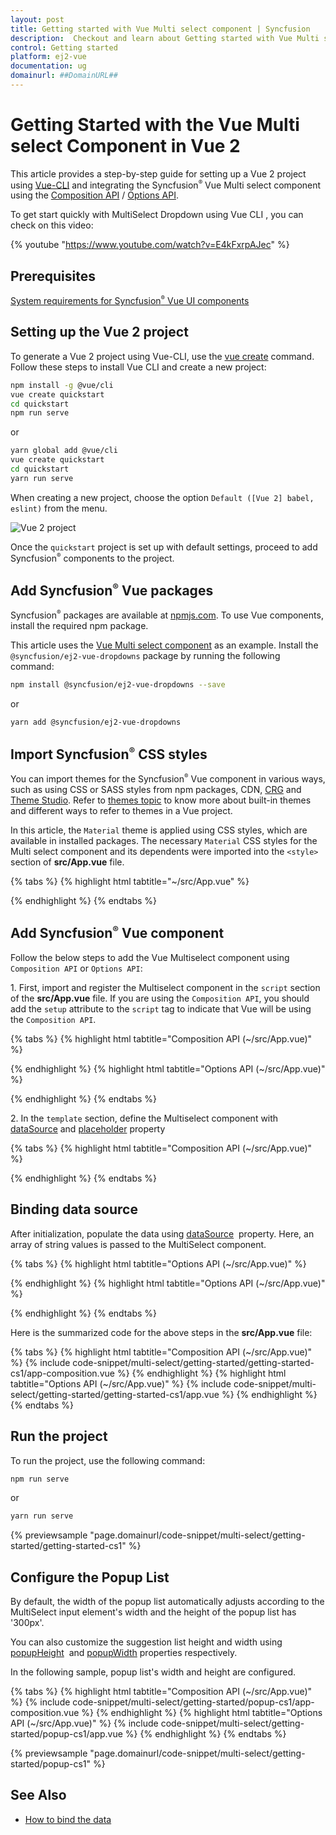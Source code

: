 ```yaml
---
layout: post
title: Getting started with Vue Multi select component | Syncfusion
description:  Checkout and learn about Getting started with Vue Multi select component of Syncfusion Essential JS 2 and more details.
control: Getting started 
platform: ej2-vue
documentation: ug
domainurl: ##DomainURL##
---
```


# Getting Started with the Vue Multi select Component in Vue 2

This article provides a step-by-step guide for setting up a Vue 2 project using [Vue-CLI](https://cli.vuejs.org/) and integrating the Syncfusion<sup style="font-size:70%">&reg;</sup> Vue Multi select component using the [Composition API](https://vuejs.org/guide/introduction.html#composition-api) / [Options API](https://vuejs.org/guide/introduction.html#options-api).

To get start quickly with MultiSelect Dropdown using Vue CLI , you can check on this video:

{% youtube "https://www.youtube.com/watch?v=E4kFxrpAJec" %}

## Prerequisites

[System requirements for Syncfusion<sup style="font-size:70%">&reg;</sup> Vue UI components](https://ej2.syncfusion.com/vue/documentation/system-requirements/)

## Setting up the Vue 2 project

To generate a Vue 2 project using Vue-CLI, use the [vue create](https://cli.vuejs.org/#getting-started) command. Follow these steps to install Vue CLI and create a new project:

```bash
npm install -g @vue/cli
vue create quickstart
cd quickstart
npm run serve
```

or

```bash
yarn global add @vue/cli
vue create quickstart
cd quickstart
yarn run serve
```

When creating a new project, choose the option `Default ([Vue 2] babel, eslint)` from the menu.

![Vue 2 project](../appearance/images/vue2-terminal.png)

Once the `quickstart` project is set up with default settings, proceed to add Syncfusion<sup style="font-size:70%">&reg;</sup> components to the project.

## Add Syncfusion<sup style="font-size:70%">&reg;</sup> Vue packages

Syncfusion<sup style="font-size:70%">&reg;</sup> packages are available at [npmjs.com](https://www.npmjs.com/search?q=ej2-vue). To use Vue components, install the required npm package.

This article uses the [Vue Multi select component](https://www.syncfusion.com/vue-components/vue-multiselect-dropdown) as an example. Install the `@syncfusion/ej2-vue-dropdowns` package by running the following command:

```bash
npm install @syncfusion/ej2-vue-dropdowns --save
```
or

```bash
yarn add @syncfusion/ej2-vue-dropdowns
```

## Import Syncfusion<sup style="font-size:70%">&reg;</sup> CSS styles

You can import themes for the Syncfusion<sup style="font-size:70%">&reg;</sup> Vue component in various ways, such as using CSS or SASS styles from npm packages, CDN, [CRG](https://ej2.syncfusion.com/javascript/documentation/common/custom-resource-generator/) and [Theme Studio](https://ej2.syncfusion.com/vue/documentation/appearance/theme-studio/). Refer to [themes topic](https://ej2.syncfusion.com/vue/documentation/appearance/theme/) to know more about built-in themes and different ways to refer to themes in a Vue project.

In this article, the `Material` theme is applied using CSS styles, which are available in installed packages. The necessary `Material` CSS styles for the Multi select component and its dependents were imported into the `<style>` section of **src/App.vue** file.

{% tabs %}
{% highlight html tabtitle="~/src/App.vue" %}

<style>
@import "../node_modules/@syncfusion/ej2-base/styles/material.css";
@import "../node_modules/@syncfusion/ej2-inputs/styles/material.css";
@import "../node_modules/@syncfusion/ej2-vue-dropdowns/styles/material.css";
@import "../node_modules/@syncfusion/ej2-buttons/styles/material.css";
</style>

{% endhighlight %}
{% endtabs %}

## Add Syncfusion<sup style="font-size:70%">&reg;</sup> Vue component

Follow the below steps to add the Vue Multiselect component using `Composition API` or `Options API`:

1\. First, import and register the Multiselect component in the `script` section of the **src/App.vue** file. If you are using the `Composition API`, you should add the `setup` attribute to the `script` tag to indicate that Vue will be using the `Composition API`.

{% tabs %}
{% highlight html tabtitle="Composition API (~/src/App.vue)" %}

<script setup>
import { MultiSelectComponent as EjsMultiselect } from "@syncfusion/ej2-vue-dropdowns";
</script>

{% endhighlight %}
{% highlight html tabtitle="Options API (~/src/App.vue)" %}

<script>
import { MultiSelectComponent } from "@syncfusion/ej2-vue-dropdowns";

export default {
  components: {
    'ejs-multiselect': MultiSelectComponent
  }
}
</script>

{% endhighlight %}
{% endtabs %}

2\. In the `template` section, define the Multiselect component with [dataSource](https://ej2.syncfusion.com/staging/vue/documentation/api/multi-select/#datasource) and [placeholder](https://ej2.syncfusion.com/staging/vue/documentation/api/multi-select/#placeholder) property

{% tabs %}
{% highlight html tabtitle="Composition API (~/src/App.vue)" %}

<template>
  <div id="app">
    <div id='container' style="margin:50px auto 0; width:250px;">
        <br>
        <ejs-multiselect id='multiselect' :dataSource='sportsData' placeholder="Find a game"></ejs-multiselect>
    </div>
  </div>
</template>

{% endhighlight %}
{% endtabs %}

## Binding data source

After initialization, populate the data using [dataSource](https://ej2.syncfusion.com/vue/documentation/api/multi-select/#datasource) &nbsp;property. Here, an array of string values is passed to the MultiSelect component.

{% tabs %}
{% highlight html tabtitle="Options API (~/src/App.vue)" %}

<template>
    <div class="control_wrapper">
        <ejs-multiselect id='multiselect' :dataSource='sportsData'></ejs-multiselect>
    </div>
</template>

<script setup>
import { MultiSelectComponent as EjsMultiselect } from "@syncfusion/ej2-vue-dropdowns";
const sportsData = ['Badminton', 'Basketball', 'Cricket', 'Football', 'Golf', 'Gymnastics', 'Hockey', 'Rugby', 'Snooker', 'Tennis'];
</script>

{% endhighlight %}
{% highlight html tabtitle="Options API (~/src/App.vue)" %}

<template>
    <div class="control_wrapper">
        <ejs-multiselect id='multiselect' :dataSource='sportsData'></ejs-multiselect>
    </div>
</template>
<script>
import { MultiSelectComponent } from "@syncfusion/ej2-vue-dropdowns";
export default {
  components: {
    'ejs-multiselect': MultiSelectComponent
  },
  data: function() {
    return {
      sportsData: ['Badminton', 'Basketball', 'Cricket', 'Football', 'Golf', 'Gymnastics', 'Hockey', 'Rugby', 'Snooker', 'Tennis']
    };
  }
}
</script>

{% endhighlight %}
{% endtabs %}

Here is the summarized code for the above steps in the **src/App.vue** file:

{% tabs %}
{% highlight html tabtitle="Composition API (~/src/App.vue)" %}
{% include code-snippet/multi-select/getting-started/getting-started-cs1/app-composition.vue %}
{% endhighlight %}
{% highlight html tabtitle="Options API (~/src/App.vue)" %}
{% include code-snippet/multi-select/getting-started/getting-started-cs1/app.vue %}
{% endhighlight %}
{% endtabs %}

## Run the project

To run the project, use the following command:

```bash
npm run serve
```

or

```bash
yarn run serve
```
        
{% previewsample "page.domainurl/code-snippet/multi-select/getting-started/getting-started-cs1" %}

## Configure the Popup List

By default, the width of the popup list automatically adjusts according to the MultiSelect input element's width and the height of the popup list has '300px'.

You can also customize the suggestion list height and width using [popupHeight](https://ej2.syncfusion.com/vue/documentation/api/multi-select/#popupheight) &nbsp;and [popupWidth](https://ej2.syncfusion.com/vue/documentation/api/multi-select/#popupwidth) properties respectively.

In the following sample, popup list's width and height are configured.

{% tabs %}
{% highlight html tabtitle="Composition API (~/src/App.vue)" %}
{% include code-snippet/multi-select/getting-started/popup-cs1/app-composition.vue %}
{% endhighlight %}
{% highlight html tabtitle="Options API (~/src/App.vue)" %}
{% include code-snippet/multi-select/getting-started/popup-cs1/app.vue %}
{% endhighlight %}
{% endtabs %}
        
{% previewsample "page.domainurl/code-snippet/multi-select/getting-started/popup-cs1" %}

## See Also

* [How to bind the data](./data-binding/)